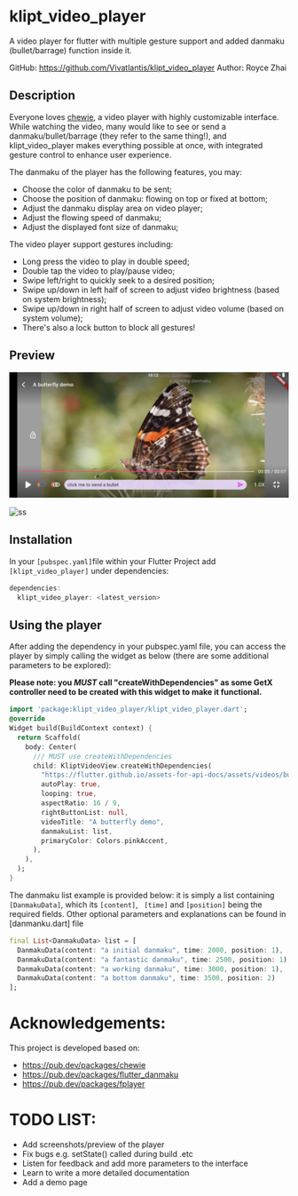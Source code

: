 # klipt_video_player

A video player for flutter with multiple gesture support and added danmaku (bullet/barrage) function inside it.

GitHub: https://github.com/Vivatlantis/klipt_video_player
Author: Royce Zhai

## Description

Everyone loves [chewie](https://pub.dev/packages/chewie), a video player with highly customizable interface. While watching the video, many would like to see or send a danmaku/bullet/barrage (they refer to the same thing!), and klipt_video_player makes everything possible at once, with integrated gesture control to enhance user experience.

The danmaku of the player has the following features, you may:

- Choose the color of danmaku to be sent;
- Choose the position of danmaku: flowing on top or fixed at bottom;
- Adjust the danmaku display area on video player;
- Adjust the flowing speed of danmaku;
- Adjust the displayed font size of danmaku;

The video player support gestures including:

- Long press the video to play in double speed;
- Double tap the video to play/pause video;
- Swipe left/right to quickly seek to a desired position;
- Swipe up/down in left half of screen to adjust video brightness (based on system brightness);
- Swipe up/down in right half of screen to adjust video volume (based on system volume);
- There's also a lock button to block all gestures!



## Preview
![sc1](/assets/sc_landscape.jpg)

![ss](/Users/RBmint/Documents/chewie_with_danmaku/assets/sc_portrait.jpg)


## Installation

In your `[pubspec.yaml]`file within your Flutter Project add `[klipt_video_player]` under dependencies:

```dart
dependencies:
  klipt_video_player: <latest_version>
```

## Using the player

After adding the dependency in your pubspec.yaml file, you can access the player by simply calling the widget as below (there are some additional parameters to be explored):

**Please note: you _MUST_ call "createWithDependencies" as some GetX controller need to be created with this widget to make it functional.**

```dart
import 'package:klipt_video_player/klipt_video_player.dart';
@override
Widget build(BuildContext context) {
  return Scaffold(
    body: Center(
      /// MUST use createWithDependencies
      child: KliptVideoView.createWithDependencies(
        "https://flutter.github.io/assets-for-api-docs/assets/videos/butterfly.mp4",
        autoPlay: true,
        looping: true,
        aspectRatio: 16 / 9,
        rightButtonList: null,
        videoTitle: "A butterfly demo",
        danmakuList: list,
        primaryColor: Colors.pinkAccent,
      ),
    ),
  );
}
```

The danmaku list example is provided below: it is simply a list containing `[DanmakuData]`, which its `[content]`, ` [time]` and `[position]` being
the required fields. Other optional parameters and explanations can be found in [danmanku.dart] file

```dart
final List<DanmakuData> list = [
  DanmakuData(content: "a initial danmaku", time: 2000, position: 1),
  DanmakuData(content: "a fantastic danmaku", time: 2500, position: 1),
  DanmakuData(content: "a working danmaku", time: 3000, position: 1),
  DanmakuData(content: "a bottom danmaku", time: 3500, position: 2)
];
```

# Acknowledgements:

This project is developed based on:

- https://pub.dev/packages/chewie
- https://pub.dev/packages/flutter_danmaku
- https://pub.dev/packages/fplayer

# TODO LIST:

- Add screenshots/preview of the player
- Fix bugs e.g. setState() called during build .etc
- Listen for feedback and add more parameters to the interface
- Learn to write a more detailed documentation
- Add a demo page